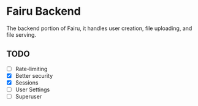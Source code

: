 # Fairu Backend

The backend portion of Fairu, it handles user creation, file uploading, and file serving.

## TODO 

- [ ] Rate-limiting
- [x] Better security
- [x] Sessions
- [ ] User Settings
- [ ] Superuser
